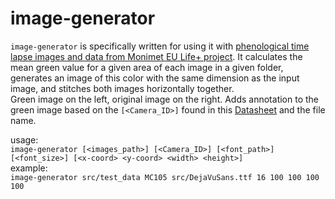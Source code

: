 # image-generator
`image-generator` is specifically written for using it with [phenological time lapse images and data from Monimet EU Life+ project](https://zenodo.org/communities/phenology_camera/?page=1&size=20).
It calculates the mean green value for a given area of each image in a given folder, generates an image of this color with the same dimension as the input image, and stitches both images horizontally together.  
Green image on the left, original image on the right. Adds annotation to the green image based on the `[<Camera_ID>]` found in this [Datasheet](https://zenodo.org/record/1066862) and the file name.  
  
usage:  
```image-generator [<images_path>] [<Camera_ID>] [<font_path>] [<font_size>] [<x-coord> <y-coord> <width> <height>]```  
example:  
```image-generator src/test_data MC105 src/DejaVuSans.ttf 16 100 100 100 100```
